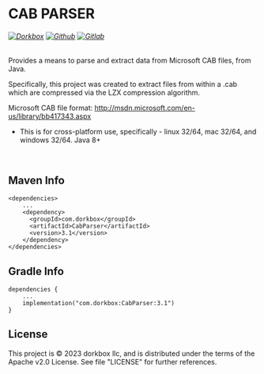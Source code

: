 CAB PARSER
===========

###### [![Dorkbox](https://badge.dorkbox.com/dorkbox.svg "Dorkbox")](https://git.dorkbox.com/dorkbox/CabParser) [![Github](https://badge.dorkbox.com/github.svg "Github")](https://github.com/dorkbox/CabParser) [![Gitlab](https://badge.dorkbox.com/gitlab.svg "Gitlab")](https://gitlab.com/dorkbox/CabParser)



Provides a means to parse and extract data from Microsoft CAB files, from Java.

Specifically, this project was created to extract files from within a .cab which are compressed via the LZX compression algorithm.

Microsoft CAB file format: http://msdn.microsoft.com/en-us/library/bb417343.aspx

- This is for cross-platform use, specifically - linux 32/64, mac 32/64, and windows 32/64. Java 8+



&nbsp; 
&nbsp; 

Maven Info
---------
```
<dependencies>
    ...
    <dependency>
      <groupId>com.dorkbox</groupId>
      <artifactId>CabParser</artifactId>
      <version>3.1</version>
    </dependency>
</dependencies>
```

Gradle Info
---------
```
dependencies {
    ...
    implementation("com.dorkbox:CabParser:3.1")
}
```

License
---------
This project is © 2023 dorkbox llc, and is distributed under the terms of the Apache v2.0 License. See file "LICENSE" for further 
references.
